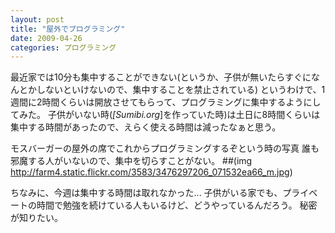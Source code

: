 ```yaml
---
layout: post
title: "屋外でプログラミング"
date: 2009-04-26
categories: プログラミング
---
```

最近家では10分も集中することができない(というか、子供が無いたらすぐになんとかしないといけないので、集中することを禁止されている)
というわけで、1週間に2時間くらいは開放させてもらって、プログラミングに集中するようにしてみた。
子供がいない時(*[Sumibi.org*]を作っていた時)は土日に8時間くらいは集中する時間があったので、えらく使える時間は減ったなぁと思う。

 モスバーガーの屋外の席でこれからプログラミングするぞという時の写真
 誰も邪魔する人がいないので、集中を切らすことがない。
 ##(img http://farm4.static.flickr.com/3583/3476297206_071532ea66_m.jpg)

ちなみに、今週は集中する時間は取れなかった...
子供がいる家でも、プライベートの時間で勉強を続けている人もいるけど、どうやっているんだろう。
秘密が知りたい。


